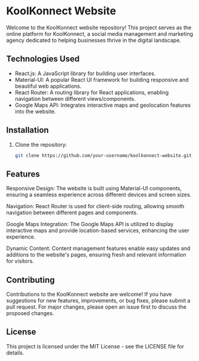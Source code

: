 # KoolKonnect Website

Welcome to the KoolKonnect website repository! This project serves as the online platform for KoolKonnect, a social media management and marketing agency dedicated to helping businesses thrive in the digital landscape.

## Technologies Used

- React.js: A JavaScript library for building user interfaces.
- Material-UI: A popular React UI framework for building responsive and beautiful web applications.
- React Router: A routing library for React applications, enabling navigation between different views/components.
- Google Maps API: Integrates interactive maps and geolocation features into the website.

## Installation

1. Clone the repository:

   ```bash
   git clone https://github.com/your-username/koolkonnect-website.git

## Features
Responsive Design: The website is built using Material-UI components, ensuring a seamless experience across different devices and screen sizes.

Navigation: React Router is used for client-side routing, allowing smooth navigation between different pages and components.

Google Maps Integration: The Google Maps API is utilized to display interactive maps and provide location-based services, enhancing the user experience.

Dynamic Content: Content management features enable easy updates and additions to the website's pages, ensuring fresh and relevant information for visitors.

## Contributing
Contributions to the KoolKonnect website are welcome! If you have suggestions for new features, improvements, or bug fixes, please submit a pull request. For major changes, please open an issue first to discuss the proposed changes.

## License
This project is licensed under the MIT License - see the LICENSE file for details.

